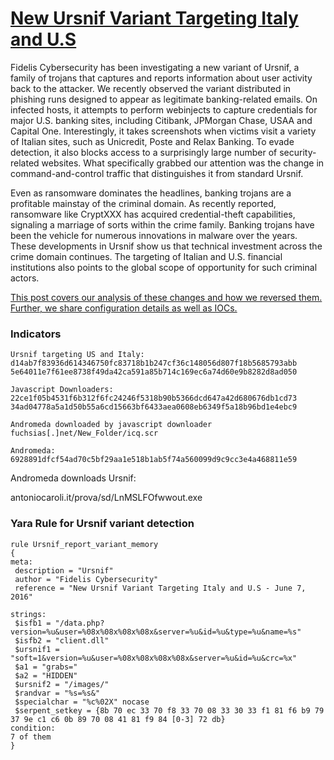 # [New Ursnif Variant Targeting Italy and U.S](http://www.threatgeek.com/2016/06/new-ursnif-variant-targeting-italy-and-us.html)
Fidelis Cybersecurity has been investigating a new variant of Ursnif, a family of trojans that captures and reports information about user activity back to the attacker. We recently observed the variant distributed in phishing runs designed to appear as legitimate banking-related emails. On infected hosts, it attempts to perform webinjects to capture credentials for major U.S. banking sites, including Citibank, JPMorgan Chase, USAA and Capital One. Interestingly, it takes screenshots when victims visit a variety of Italian sites, such as Unicredit, Poste and Relax Banking. To evade detection, it also blocks access to a surprisingly large number of security-related websites. What specifically grabbed our attention was the change in command-and-control traffic that distinguishes it from standard Ursnif.

Even as ransomware dominates the headlines, banking trojans are a profitable mainstay of the criminal domain. As recently reported, ransomware like CryptXXX has acquired credential-theft capabilities, signaling a marriage of sorts within the crime family. Banking trojans have been the vehicle for numerous innovations in malware over the years. These developments in Ursnif show us that technical investment across the crime domain continues. The targeting of Italian and U.S. financial institutions also points to the global scope of opportunity for such criminal actors.

[This post covers our analysis of these changes and how we reversed them. Further, we share configuration details as well as IOCs.](http://www.threatgeek.com/2016/06/new-ursnif-variant-targeting-italy-and-us.html)

### Indicators
	Ursnif targeting US and Italy:
	d14ab7f83936d614346750fc83718b1b247cf36c148056d807f18b5685793abb
	5e64011e7f61ee8738f49da42ca591a85b714c169ec6a74d60e9b8282d8ad050
	 
	Javascript Downloaders:
	22ce1f05b4531f6b312f6fc24246f5318b90b5366dcd647a42d680676db1cd73
	34ad04778a5a1d50b55a6cd15663bf6433aea0608eb6349f5a18b96bd1e4ebc9
	 
	Andromeda downloaded by javascript downloader
	fuchsias[.]net/New_Folder/icq.scr 
	
	Andromeda:
	6928891dfcf54ad70c5bf29aa1e518b1ab5f74a560099d9c9cc3e4a468811e59



Andromeda downloads Ursnif:

antoniocaroli.it/prova/sd/LnMSLFOfwwout.exe

### Yara Rule for Ursnif variant detection

	rule Ursnif_report_variant_memory
	{
	meta:
	 description = "Ursnif"
	 author = "Fidelis Cybersecurity"
	 reference = "New Ursnif Variant Targeting Italy and U.S - June 7, 2016"
	
	strings:
	 $isfb1 = "/data.php?version=%u&user=%08x%08x%08x%08x&server=%u&id=%u&type=%u&name=%s"
	 $isfb2 = "client.dll"
	 $ursnif1 = "soft=1&version=%u&user=%08x%08x%08x%08x&server=%u&id=%u&crc=%x"
	 $a1 = "grabs="
	 $a2 = "HIDDEN"
	 $ursnif2 = "/images/"
	 $randvar = "%s=%s&"
	 $specialchar = "%c%02X" nocase
	 $serpent_setkey = {8b 70 ec 33 70 f8 33 70 08 33 30 33 f1 81 f6 b9 79 37 9e c1 c6 0b 89 70 08 41 81 f9 84 [0-3] 72 db}
	condition:
	7 of them
	}

